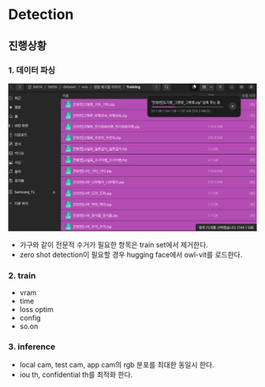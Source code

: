 # Detection
## 진행상황 
### 1. 데이터 파싱 
![img_2.png](img_2.png)
- 가구와 같이 전문적 수거가 필요한 항목은 train set에서 제거한다.
- zero shot detection이 필요할 경우 hugging face에서 owl-vit를 로드한다.

### 2. train
- vram
- time
- loss optim
- config
- so.on

### 3. inference
- local cam, test cam, app cam의 rgb 분포를 최대한 동일시 한다.
- iou th, confidential th를 최적화 한다.